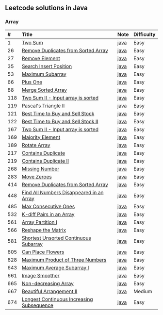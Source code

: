 ## Leetcode solutions in Java

### Array

| #   | Title                                            | Note             | Difficulty |
|:--- |:------------------------------------------------ |:---------------- |:---------- |
| 1   | [Two Sum][001]                                   | [java][note-001] | Easy       |
| 26  | [Remove Duplicates from Sorted Array][026]       | [java][note-026] | Easy       |
| 27  | [Remove Element][027]                            | [java][note-027] | Easy       |
| 35  | [Search Insert Position][035]                    | [java][note-035] | Easy       |
| 53  | [Maximum Subarray][053]                          | [java][note-053] | Easy       |
| 66  | [Plus One][066]                                  | [java][note-066] | Easy       |
| 88  | [Merge Sorted Array][088]                        | [java][note-088] | Easy       |
| 118 | [Two Sum II - Input array is sorted][118]        | [java][note-118] | Easy       |
| 119 | [Pascal's Triangle II][119]                      | [java][note-119] | Easy       |
| 121 | [Best Time to Buy and Sell Stock][121]           | [java][note-121] | Easy       |
| 122 | [Best Time to Buy and Sell Stock II][122]        | [java][note-122] | Easy       |
| 167 | [Two Sum II - Input array is sorted][167]        | [java][note-167] | Easy       |
| 169 | [Majority Element][169]                          | [java][note-169] | Easy       |
| 189 | [Rotate Array][189]                              | [java][note-189] | Easy       |
| 217 | [Contains Duplicate][217]                        | [java][note-217] | Easy       |
| 219 | [Contains Duplicate II][219]                     | [java][note-219] | Easy       |
| 268 | [Missing Number][268]                            | [java][note-268] | Easy       |
| 283 | [Move Zeroes][283]                               | [java][note-283] | Easy       |
| 414 | [Remove Duplicates from Sorted Array][414]       | [java][note-414] | Easy       |
| 448 | [Find All Numbers Disappeared in an Array][448]  | [java][note-448] | Easy       |
| 485 | [Max Consecutive Ones][485]                      | [java][note-485] | Easy       |
| 532 | [K-diff Pairs in an Array][532]                  | [java][note-532] | Easy       |
| 561 | [Array Partition I][561]                         | [java][note-561] | Easy       |
| 566 | [Reshape the Matrix][566]                        | [java][note-566] | Easy       |
| 581 | [Shortest Unsorted Continuous Subarray][581]     | [java][note-581] | Easy       |
| 605 | [Can Place Flowers][605]                         | [java][note-605] | Easy       |
| 628 | [Maximum Product of Three Numbers][628]          | [java][note-628] | Easy       |
| 643 | [Maximum Average Subarray I][643]                | [java][note-643] | Easy       |
| 661 | [Image Smoother][661]                            | [java][note-661] | Easy       |
| 665 | [Non-decreasing Array][665]                      | [java][note-665] | Easy       |
| 667 | [Beautiful Arrangement II][667]                  | [java][note-667] | Medium     |
| 674 | [Longest Continuous Increasing Subsequence][674] | [java][note-674] | Easy       |

[001]: https://leetcode.com/problems/two-sum
[026]: https://leetcode.com/problems/remove-duplicates-from-sorted-array
[027]: https://leetcode.com/problems/remove-element
[028]: https://leetcode.com/problems/implement-strstr
[035]: https://leetcode.com/problems/search-insert-position
[053]: https://leetcode.com/problems/maximum-subarray
[066]: https://leetcode.com/problems/plus-one
[088]: https://leetcode.com/problems/merge-sorted-array
[118]: https://leetcode.com/problems/two-sum-ii-input-array-is-sorted
[119]: https://leetcode.com/problems/pascals-triangle-ii
[121]: https://leetcode.com/problems/best-time-to-buy-and-sell-stock
[122]: https://leetcode.com/problems/best-time-to-buy-and-sell-stock-ii
[167]: https://leetcode.com/problems/two-sum-ii-input-array-is-sorted
[169]: https://leetcode.com/problems/majority-element
[189]: https://leetcode.com/problems/rotate-array
[217]: https://leetcode.com/problems/contains-duplicate
[219]: https://leetcode.com/problems/contains-duplicate-ii
[268]: https://leetcode.com/problems/missing-number
[283]: https://leetcode.com/problems/move-zeroes
[414]: https://leetcode.com/problems/remove-duplicates-from-sorted-array
[448]: https://leetcode.com/problems/find-all-numbers-disappeared-in-an-array
[485]: https://leetcode.com/problems/max-consecutive-ones
[532]: https://leetcode.com/problems/k-diff-pairs-in-an-array
[561]: https://leetcode.com/problems/array-partition-i
[566]: https://leetcode.com/problems/reshape-the-matrix
[581]: https://leetcode.com/problems/shortest-unsorted-continuous-subarray
[605]: https://leetcode.com/problems/can-place-flowers
[628]: https://leetcode.com/problems/maximum-product-of-three-number
[643]: https://leetcode.com/problems/maximum-average-subarray-i
[661]: https://leetcode.com/problems/image-smoother
[665]: https://leetcode.com/problems/non-decreasing-array
[667]: https://leetcode.com/problems/beautiful-arrangement-ii
[674]: https://leetcode.com/problems/longest-continuous-increasing-subsequence

[605]: https://leetcode.com/problems/can-place-flowers
[628]: https://leetcode.com/problems/maximum-product-of-three-number
[643]: https://leetcode.com/problems/maximum-average-subarray-i
[661]: https://leetcode.com/problems/image-smoother
[665]: https://leetcode.com/problems/non-decreasing-array
[667]: https://leetcode.com/problems/beautiful-arrangement-ii
[674]: https://leetcode.com/problems/longest-continuous-increasing-subsequence


[note-001]: https://github.com/gcyml/leetcode-record-java/tree/master/note/array/001-two-sum
[note-026]: https://github.com/gcyml/leetcode-record-java/tree/master/note/array/026-remove-duplicates-from-sorted-array
[note-027]: https://github.com/gcyml/leetcode-record-java/tree/master/note/array/027-remove-element
[note-035]: https://github.com/gcyml/leetcode-record-java/tree/master/note/array/035-Search-Insert-Position
[note-053]: https://github.com/gcyml/leetcode-record-java/tree/master/note/array/053-maximum-subarray
[note-066]: https://github.com/gcyml/leetcode-record-java/tree/master/note/array/066-plus-one
[note-088]: https://github.com/gcyml/leetcode-record-java/tree/master/note/array/088-merge-sorted-array
[note-118]: https://github.com/gcyml/leetcode-record-java/tree/master/note/array/118-pascals-triangle
[note-119]: https://github.com/gcyml/leetcode-record-java/tree/master/note/array/119-pascals-triangle-ii
[note-121]: https://github.com/gcyml/leetcode-record-java/tree/master/note/array/121-best-time-to-buy-and-sell-stock
[note-122]: https://github.com/gcyml/leetcode-record-java/tree/master/note/array/122-best-time-to-buy-and-sell-stock-ii
[note-167]: https://github.com/gcyml/leetcode-record-java/tree/master/note/array/167-two-sum-ii-input-array-is-sorted
[note-169]: https://github.com/gcyml/leetcode-record-java/tree/master/note/array/169-majority-element
[note-189]: https://github.com/gcyml/leetcode-record-java/tree/master/note/array/189-rotate-array
[note-217]: https://github.com/gcyml/leetcode-record-java/tree/master/note/array/217-contains-duplicate
[note-219]: https://github.com/gcyml/leetcode-record-java/tree/master/note/array/219-contains-duplicate-ii
[note-268]: https://github.com/gcyml/leetcode-record-java/tree/master/note/array/268-missing-number
[note-283]: https://github.com/gcyml/leetcode-record-java/tree/master/note/array/283-move-zeroes
[note-414]: https://github.com/gcyml/leetcode-record-java/tree/master/note/array/414-third-maximum-number
[note-448]: https://github.com/gcyml/leetcode-record-java/tree/master/note/array/448-find-all-numbers-disappeared-in-an-array
[note-485]: https://github.com/gcyml/leetcode-record-java/tree/master/note/array/485-max-consecutive-ones
[note-532]: https://github.com/gcyml/leetcode-record-java/tree/master/note/array/532-k-diff-pairs-in-an-array
[note-561]: https://github.com/gcyml/leetcode-record-java/tree/master/note/array/561-array-partition-i
[note-566]: https://github.com/gcyml/leetcode-record-java/tree/master/note/array/566-reshape-the-matrix
[note-581]: https://github.com/gcyml/leetcode-record-java/tree/master/note/array/581-shortest-unsorted-continuous-subarray
[note-605]: https://github.com/gcyml/leetcode-record-java/tree/master/note/array/605-can-place-flowers
[note-628]: https://github.com/gcyml/leetcode-record-java/tree/master/note/array/628-maximum-product-of-three-numbers
[note-643]: https://github.com/gcyml/leetcode-record-java/tree/master/note/array/643-maximum-average-subarray-i
[note-661]: https://github.com/gcyml/leetcode-record-java/tree/master/note/array/661-image-smoother
[note-665]: https://github.com/gcyml/leetcode-record-java/tree/master/note/array/665-non-decreasing-array
[note-667]: https://github.com/gcyml/leetcode-record-java/tree/master/note/array/667-beautiful-arrangement-ii
[note-674]: https://github.com/gcyml/leetcode-record-java/tree/master/note/array/674-longest-continuous-increasing-subsequence
